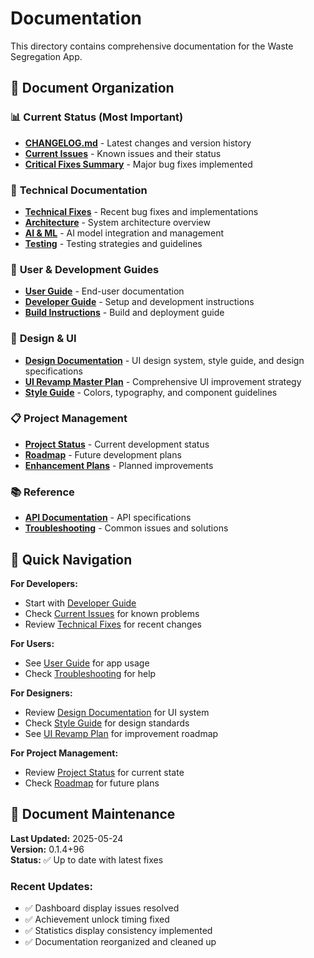 # Documentation

This directory contains comprehensive documentation for the Waste Segregation App.

## 📁 Document Organization

### 📊 **Current Status** (Most Important)
- **[CHANGELOG.md](../CHANGELOG.md)** - Latest changes and version history
- **[Current Issues](current_issues.md)** - Known issues and their status
- **[Critical Fixes Summary](CRITICAL_FIXES_SUMMARY.md)** - Major bug fixes implemented

### 🔧 **Technical Documentation**
- **[Technical Fixes](technical/README.md)** - Recent bug fixes and implementations
- **[Architecture](technical/architecture/README.md)** - System architecture overview
- **[AI & ML](technical/ai/README.md)** - AI model integration and management
- **[Testing](technical/testing/README.md)** - Testing strategies and guidelines

### 👥 **User & Development Guides**
- **[User Guide](guides/user_guide.md)** - End-user documentation
- **[Developer Guide](guides/developer_guide.md)** - Setup and development instructions
- **[Build Instructions](guides/build_instructions.md)** - Build and deployment guide

### 🎨 **Design & UI**
- **[Design Documentation](design/README.md)** - UI design system, style guide, and design specifications
- **[UI Revamp Master Plan](design/UI_REVAMP_MASTER_PLAN.md)** - Comprehensive UI improvement strategy
- **[Style Guide](design/app_theme_and_style_guide.md)** - Colors, typography, and component guidelines

### 📋 **Project Management**
- **[Project Status](project/status.md)** - Current development status
- **[Roadmap](project/roadmap.md)** - Future development plans
- **[Enhancement Plans](project/enhancements.md)** - Planned improvements

### 📚 **Reference**
- **[API Documentation](reference/api.md)** - API specifications
- **[Troubleshooting](reference/troubleshooting.md)** - Common issues and solutions

## 🎯 **Quick Navigation**

**For Developers:**
- Start with [Developer Guide](guides/developer_guide.md)
- Check [Current Issues](current_issues.md) for known problems
- Review [Technical Fixes](technical/README.md) for recent changes

**For Users:**
- See [User Guide](guides/user_guide.md) for app usage
- Check [Troubleshooting](reference/troubleshooting.md) for help

**For Designers:**
- Review [Design Documentation](design/README.md) for UI system
- Check [Style Guide](design/app_theme_and_style_guide.md) for design standards
- See [UI Revamp Plan](design/UI_REVAMP_MASTER_PLAN.md) for improvement roadmap

**For Project Management:**
- Review [Project Status](project/status.md) for current state
- Check [Roadmap](project/roadmap.md) for future plans

## 📅 **Document Maintenance**

**Last Updated:** 2025-05-24  
**Version:** 0.1.4+96  
**Status:** ✅ Up to date with latest fixes

### Recent Updates:
- ✅ Dashboard display issues resolved
- ✅ Achievement unlock timing fixed
- ✅ Statistics display consistency implemented
- ✅ Documentation reorganized and cleaned up
